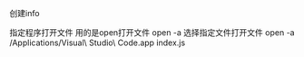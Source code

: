 创建info

指定程序打开文件 用的是open打开文件 open -a 选择指定文件打开文件
open -a /Applications/Visual\ Studio\ Code.app index.js